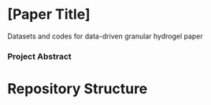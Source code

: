 # [Paper Title] 
Datasets and codes for data-driven granular hydrogel paper 

### Project Abstract

# Repository Structure
